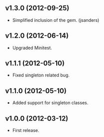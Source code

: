 ## v1.3.0 (2012-09-25)

* Simplified inclusion of the gem. (jsanders)

## v1.2.0 (2012-06-14)

* Upgraded Minitest.

## v1.1.1 (2012-05-10)

* Fixed singleton related bug.

## v1.1.0 (2012-05-10)

* Added support for singleton classes.

## v1.0.0 (2012-03-12)

* First release.
